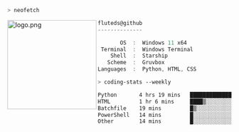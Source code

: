 ```zsh
> neofetch
```

<!--img align="left" src="https://github.com/fluteds.png" alt="logo.png" width="200"/>-->
<img align="left" src="https://external-content.duckduckgo.com/iu/?u=https%3A%2F%2F78.media.tumblr.com%2F975fca5f82161b190efdcaa05ffbd4ec%2Ftumblr_p6q6m9TJF01x3p3jmo1_500.png&f=1&nofb=1" alt="logo.png" width="200"/>

```csharp
fluteds@github
--------------

       OS  :  Windows 11 x64
 Terminal  :  Windows Terminal
    Shell  :  Starship
   Scheme  :  Gruvbox
Languages  :  Python, HTML, CSS
```

```zsh
> coding-stats --weekly
```

<!--START_SECTION:waka-->

```txt
Python       4 hrs 19 mins   █████████████████░░░░░░░░   68.66 %
HTML         1 hr 6 mins     ████▒░░░░░░░░░░░░░░░░░░░░   17.58 %
Batchfile    19 mins         █▒░░░░░░░░░░░░░░░░░░░░░░░   05.13 %
PowerShell   14 mins         █░░░░░░░░░░░░░░░░░░░░░░░░   03.87 %
Other        14 mins         █░░░░░░░░░░░░░░░░░░░░░░░░   03.86 %
```

<!--END_SECTION:waka-->
